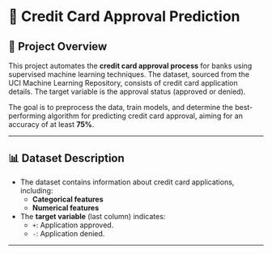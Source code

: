 # 🏦 Credit Card Approval Prediction

## 📖 **Project Overview**
This project automates the **credit card approval process** for banks using supervised machine learning techniques. The dataset, sourced from the UCI Machine Learning Repository, consists of credit card application details. The target variable is the approval status (approved or denied). 

The goal is to preprocess the data, train models, and determine the best-performing algorithm for predicting credit card approval, aiming for an accuracy of at least **75%**.

---

## 📊 **Dataset Description**
- The dataset contains information about credit card applications, including:
  - **Categorical features** 
  - **Numerical features**
- The **target variable** (last column) indicates:
  - `+`: Application approved.
  - `-`: Application denied.

---
